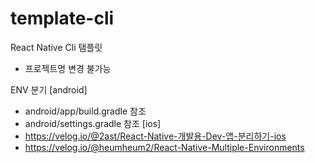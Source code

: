 # template-cli

React Native Cli 탬플릿
  - 프로젝트명 변경 불가능

ENV 분기
  [android]
  - android/app/build.gradle 참조
  - android/settings.gradle 참조
  [ios]
  - https://velog.io/@2ast/React-Native-개발용-Dev-앱-분리하기-ios
  - https://velog.io/@heumheum2/React-Native-Multiple-Environments



